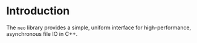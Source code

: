 <!--
  ** File Name:	README.md
  ** Author:	Aditya Ramesh
  ** Date:	07/08/2013
  ** Contact:	_@adityaramesh.com
-->

# Introduction

The `neo` library provides a simple, uniform interface for high-performance,
asynchronous file IO in C++.
